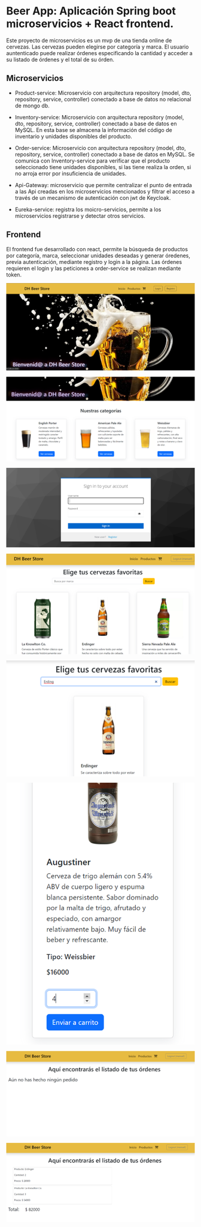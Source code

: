 # Beer App: Aplicación Spring boot microservicios + React frontend.

Este proyecto de microservicios es un mvp de una tienda online de cervezas. Las cervezas pueden elegirse por categoría y marca. El usuario auntenticado puede realizar órdenes especificando la cantidad y acceder a su listado de órdenes y el total de su órden.

## Microservicios

* Product-service: Microservicio con arquitectura repository (model, dto, repository, service, controller) conectado a base de datos no relacional de mongo db.

* Inventory-service: Microservicio con arquitectura repository (model, dto, repository, service, controller) conectado a base de datos en MySQL. En esta base se almacena la información del código de inventario y unidades disponibles del producto.

* Order-service: Microservicio con arquitectura repository (model, dto, repository, service, controller) conectado a base de datos en MySQL. Se comunica con Inventory-service para verificar que el producto seleccionado tiene unidades disponibles, si las tiene realiza la orden, si no arroja error por insuficiencia de unidades.

* Api-Gateway: microservicio que permite centralizar el punto de entrada a las Api creadas en los microservicios mencionados y filtrar el acceso a través de un mecanismo de autenticación con jwt de Keycloak.

* Eureka-service: registra los moicro-servicios, permite a los microservicios registrarse y detectar otros servicios.


## Frontend

El frontend fue desarrollado con react, permite la búsqueda de productos por categoría, marca, seleccionar unidades deseadas y generar óredenes, previa autenticación, mediante registro y login a la página. Las órdenes requieren el login y las peticiones a order-service se realizan mediante token. 

![App Screenshot](./beerImages/Home.png)

![App Screenshot](./beerImages/Categories.png)

![App Screenshot](./beerImages/Login_keycloakpng.png)

![App Screenshot](./beerImages/Productos.png)

![App Screenshot](./beerImages/Search.png)

![App Screenshot](./beerImages/Product_card.png)

![App Screenshot](./beerImages/NoOrders.png)

![App Screenshot](./beerImages/Orders.png)




